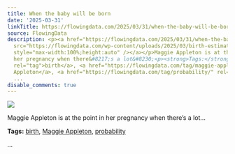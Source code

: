 ```yaml
---
title: When the baby will be born
date: '2025-03-31'
linkTitle: https://flowingdata.com/2025/03/31/when-the-baby-will-be-born/
source: FlowingData
description: <p><a href="https://flowingdata.com/2025/03/31/when-the-baby-will-be-born/"><img
  src="https://flowingdata.com/wp-content/uploads/2025/03/birth-estimate-750x676.png"
  style="max-width:100%;height:auto" /></a></p>Maggie Appleton is at the point in
  her pregnancy when there&#8217;s a lot&#8230;<p><strong>Tags:</strong> <a href="https://flowingdata.com/tag/birth/"
  rel="tag">birth</a>, <a href="https://flowingdata.com/tag/maggie-appleton/" rel="tag">Maggie
  Appleton</a>, <a href="https://flowingdata.com/tag/probability/" rel="tag">probability</a></p>
  ...
disable_comments: true
---
```

<p><a href="https://flowingdata.com/2025/03/31/when-the-baby-will-be-born/"><img src="https://flowingdata.com/wp-content/uploads/2025/03/birth-estimate-750x676.png" style="max-width:100%;height:auto" /></a></p>Maggie Appleton is at the point in her pregnancy when there&#8217;s a lot&#8230;<p><strong>Tags:</strong> <a href="https://flowingdata.com/tag/birth/" rel="tag">birth</a>, <a href="https://flowingdata.com/tag/maggie-appleton/" rel="tag">Maggie Appleton</a>, <a href="https://flowingdata.com/tag/probability/" rel="tag">probability</a></p> ...
